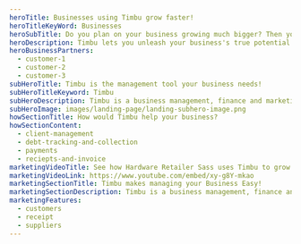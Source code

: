 ```yaml
---
heroTitle: Businesses using Timbu grow faster!
heroTitleKeyWord: Businesses
heroSubTitle: Do you plan on your business growing much bigger? Then you need Timbu.
heroDescription: Timbu lets you unleash your business's true potential with innovative solutions. Boost productivity, maximize efficiency, and achieve success.
heroBusinessPartners:
  - customer-1
  - customer-2
  - customer-3
subHeroTitle: Timbu is the management tool your business needs!
subHeroTitleKeyword: Timbu
subHeroDescription: Timbu is a business management, finance and marketing tool that helps your business be more organized and grow!
subHeroImage: images/landing-page/landing-subhero-image.png
howSectionTitle: How would Timbu help your business?
howSectionContent:
  - client-management
  - debt-tracking-and-collection
  - payments
  - reciepts-and-invoice
marketingVideoTitle: See how Hardware Retailer Sass uses Timbu to grow their business!
marketingVideoLink: https://www.youtube.com/embed/xy-g8Y-mkao
marketingSectionTitle: Timbu makes managing your Business Easy!
marketingSectionDescription: Timbu is a business management, finance and marketing tool that helps your business be more organised and grow!
marketingFeatures:
  - customers
  - receipt
  - suppliers
---
```

